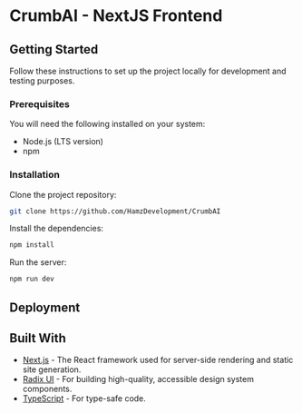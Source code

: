 # CrumbAI - NextJS Frontend

## Getting Started

Follow these instructions to set up the project locally for development and testing purposes.

### Prerequisites

You will need the following installed on your system:
- Node.js (LTS version)
- npm

### Installation

Clone the project repository:

```bash
git clone https://github.com/HamzDevelopment/CrumbAI
```
Install the dependencies:

```bash
npm install
```

Run the server:

```bash
npm run dev
```

## Deployment


## Built With

- [Next.js](https://nextjs.org/) - The React framework used for server-side rendering and static site generation.
- [Radix UI](https://www.radix-ui.com/) - For building high-quality, accessible design system components.
- [TypeScript](https://www.typescriptlang.org/) - For type-safe code.

